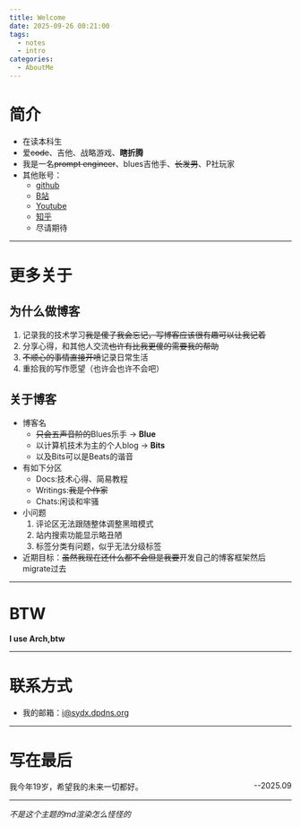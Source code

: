 ```yaml
---
title: Welcome
date: 2025-09-26 00:21:00
tags:
  - notes
  - intro
categories:
  - AboutMe
---
```


# 简介

- 在读本科生
- 爱~~code~~、吉他、战略游戏、**瞎折腾**
- 我是一名~~prompt engineer~~、blues吉他手、~~长发男~~、P社玩家
- 其他账号：
    - [github](https://github.com/SydX-pages/SydX-pages)
    - [B站](https://space.bilibili.com/478112523?spm_id_from=333.1007.0.0)
    - [Youtube](https://www.youtube.com/@sydxu2750)
    - [知乎](https://www.zhihu.com/people/yu-xi-60-38-62)
    - 尽请期待

---

# 更多关于

## 为什么做博客

1. 记录我的技术学习~~我是傻子我会忘记，写博客应该很有趣可以让我记着~~
2. 分享心得，和其他人交流~~也许有比我更傻的需要我的帮助~~
3. ~~不顺心的事情直接开喷~~记录日常生活
4. 重拾我的写作愿望（也许会也许不会吧）

## 关于博客

- 博客名
    - ~~只会五声音阶的~~Blues乐手 -> **Blue**
    - 以计算机技术为主的个人blog -> **Bits**
    - 以及Bits可以是Beats的谐音
- 有如下分区
    <!--25.09.26-->
    - Docs:技术心得、简易教程
    - Writings:~~我是个作家~~
    - Chats:闲谈和牢骚
- 小问题
	1. 评论区无法跟随整体调整黑暗模式
	2. 站内搜索功能显示略丑陋
	3. 标签分类有问题，似乎无法分级标签
- 近期目标：~~虽然我现在还什么都不会但是我要~~开发自己的博客框架然后migrate过去

---

# BTW

**I use Arch,btw**

---

# 联系方式

- 我的邮箱：i@sydx.dpdns.org

---

# 写在最后

<div style = 'float:left'>我今年19岁，希望我的未来一切都好。</div> <div style = 'float:right'>--2025.09</div>

<div style = 'clear:both'></div>

---

*不是这个主题的md渲染怎么怪怪的*
